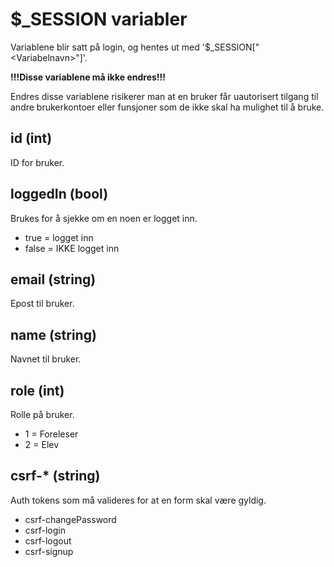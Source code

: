 # $_SESSION variabler

Variablene blir satt på login, og hentes ut med '$_SESSION["\<Variabelnavn\>"]'.

**!!!Disse variablene må ikke endres!!!**

Endres disse variablene risikerer man at en bruker får uautorisert tilgang til andre brukerkontoer eller funsjoner som
de ikke skal ha mulighet til å bruke.

## id (int)

ID for bruker.

## loggedIn (bool)

Brukes for å sjekke om en noen er logget inn.

- true = logget inn
- false = IKKE logget inn

## email (string)

Epost til bruker.

## name (string)

Navnet til bruker.

## role (int)

Rolle på bruker.

- 1 = Foreleser
- 2 = Elev

## csrf-* (string)

Auth tokens som må valideres for at en form skal være gyldig.

- csrf-changePassword
- csrf-login
- csrf-logout
- csrf-signup

